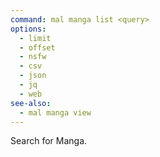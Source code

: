 ```yaml
---
command: mal manga list <query>
options:
  - limit
  - offset
  - nsfw
  - csv
  - json
  - jq
  - web
see-also:
  - mal manga view
---
```

Search for Manga.